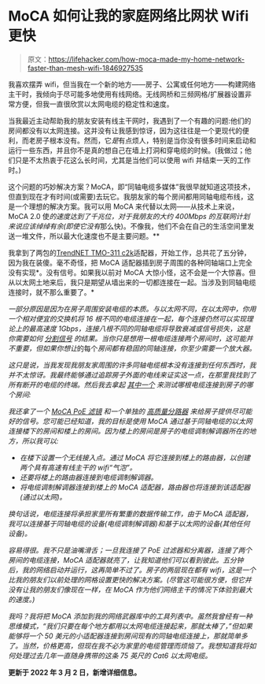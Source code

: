 # MoCA 如何让我的家庭网络比网状 Wifi 更快

> 原文：<https://lifehacker.com/how-moca-made-my-home-network-faster-than-mesh-wifi-1846927535>

我喜欢摆弄 wifi，但当我在一个新的地方——房子、公寓或任何地方——构建网络主干时，我倾向于尽可能多地使用有线网络。无线网桥和三频网格/扩展器设置非常方便，但我一直很欣赏以太网电缆的稳定性和速度。



当我最近主动帮助我的朋友安装有线主干网时，我遇到了一个有趣的问题:他们的房间都没有以太网连接。这并没有让我感到惊讶，因为这往往是一个更现代的便利，而老房子根本没有。然而，它*是*有点烦人，特别是当你没有很多时间来启动和运行一些东西，并且你不是真的想自己在墙上打洞和穿电缆的时候。(我做过；他们只是不太热衷于花这么长时间，尤其是当他们可以使用 wifi 并结束一天的工作时。)

这个问题的巧妙解决方案？MoCA，即“同轴电缆多媒体”我很早就知道这项技术，但直到现在才有时间(或需要)去玩它。我朋友家的每个房间都用同轴电缆布线，这是一个理想的解决方案。我可以用 MoCA 来代替以太网——从技术上来说，MoCA 2.0 使*的速度达到了千兆位，对于我朋友的大约 400Mbps 的互联网计划来说应该绰绰有余(即使它没有*那么快)。不像我，他们不会在自己的生活空间里发送一堆文件，所以最大化速度也不是主要问题。**

我拿到了两包的[TrendNET TMO-311 c2k](https://www.trendnet.com/support/support-detail.asp?prod=105_TMO-311C2K)适配器，开始工作，总共花了五分钟，因为我在装傻。毫不奇怪，把 MoCA 适配器插到房子周围的各种同轴端口上完全没有实现*。没有信号。如果我以前对 MoCA 大惊小怪，这不会是一个大惊喜。但从以太网土地来后，我只是期望从墙出来的一切都连接在一起。当涉及到同轴电缆连接时，就不那么重要了。*

*一部分原因是因为在房子周围安装电缆的本质。与以太网不同，在以太网中，你用一个相对便宜的交换机将 16 根不同的电缆连接在一起，每个连接仍然可以实现理论上的最高速度 1Gbps，连接八根不同的同轴电缆将导致衰减或信号损失，这是你需要如何 [分割信号](https://support.channelmaster.com/hc/en-us/articles/200383715-How-Much-Signal-Do-I-Lose-Going-Through-A-Splitter-CM-3212HD-CM-3213HD-) 的结果。当你只是想用一根电缆连接两个房间时，这可能并不重要，但如果你想让*的每个*房间都有稳固的同轴连接，你至少需要一个放大器。*

*这只是说，当我发现我朋友家周围的许多同轴电缆根本没有连接到任何东西时，我并不太惊讶。我最终能够通过追踪房子外面的电线来证实这一点，在那里我找到了所有断开的电缆的终端。然后我去拿起 [其中一个](https://smile.amazon.com/gp/product/B076DP1534?asc_campaign=InlineText&asc_refurl=https://lifehacker.com/how-moca-made-my-home-network-faster-than-mesh-wifi-1846927535&asc_source=&psc=1&tag=kinjalifehackerlink-20) 来测试哪根电缆连接到房子的哪个房间:*

*我还拿了一个 [MoCA PoE 滤镜](https://smile.amazon.com/gp/product/B00DC8IEE6?asc_campaign=InlineText&asc_refurl=https://lifehacker.com/how-moca-made-my-home-network-faster-than-mesh-wifi-1846927535&asc_source=&psc=1&tag=kinjalifehackerlink-20) 和一个单独的 [高质量分路器](https://smile.amazon.com/gp/product/B0113JAN8K?asc_campaign=InlineText&asc_refurl=https://lifehacker.com/how-moca-made-my-home-network-faster-than-mesh-wifi-1846927535&asc_source=&psc=1&tag=kinjalifehackerlink-20) 来给房子提供尽可能好的信号。您可能已经知道，我的目标是使用 MoCA 通过基于同轴电缆的以太网连接楼下的房间和楼上的房间。因为楼上的房间是房子的电缆调制解调器所在的地方，所以我可以:*

*   *在楼下设置一个无线接入点。通过 MoCA 将它连接到楼上的路由器，以创建两个具有高速有线主干的 wifi“气泡”。*
*   *还要将楼上的路由器连接到电缆调制解调器。*
*   *将电缆调制解调器连接到楼上的 MoCA 适配器，路由器也将连接到该适配器(通过以太网)。*

*换句话说，电缆连接将承担家里所有繁重的数据传输工作，由于 MoCA 适配器，我可以连接基于同轴电缆的设备(电缆调制解调器)和基于以太网的设备(其他任何设备)。*

*容易得很。我不只是油嘴滑舌；一旦我连接了 PoE 过滤器和分离器，连接了两个房间的电缆连接，MoCA 适配器就亮了，让我知道他们可以看到彼此。五分钟后，我的网络启动并运行，这再简单不过了。房子的两层现在都有 wifi，这是一个比我的朋友们以前处理的网格设置更快的解决方案。(尽管这可能很方便，但它并没有让我的朋友们像现在一样，在 MoCA 作为他们网络主干的情况下体验到最大的速度。)*

*我吗？我将把 MoCA 添加到我的网络武器库中的工具列表中。虽然我曾经有一种思维模式，“我们只要在每个地方都用以太网电缆连接起来，那就太棒了，”但如果能够将一个 50 美元的小适配器连接到房间现有的同轴电缆连接上，那就简单多了。当然，价格更高，但现在我不必为家里的电缆管理而烦恼了。我想知道我将如何处理过去几年一直随身携带的这条 75 英尺的 Cat6 以太网电缆。*

**更新于 2022 年 3 月 2 日，新增详细信息。**
